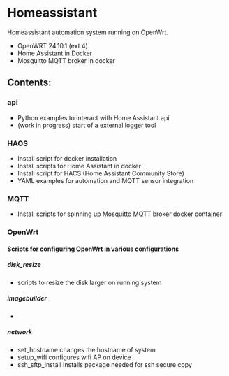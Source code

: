 # Homeassistant

Homeassistant automation system running on OpenWrt.

- OpenWRT 24.10.1 (ext 4)
- Home Assistant in Docker
- Mosquitto MQTT broker in docker

## Contents:

### api

- Python examples to interact with Home Assistant api
- (work in progress) start of a external logger tool 

### HAOS
- Install script for docker installation
- Install scripts for Home Assistant in docker
- Install script for HACS (Home Assistant Community Store)
- YAML examples for automation and MQTT sensor integration

### MQTT

- Install scripts for spinning up Mosquitto MQTT broker docker container

### OpenWrt

#### Scripts for configuring OpenWrt in various configurations
##### disk_resize
- scripts to resize the disk larger on running system
##### imagebuilder
-
##### network
- set_hostname changes the hostname of system
- setup_wifi configures wifi AP on device
- ssh_sftp_install installs package needed for ssh secure copy
